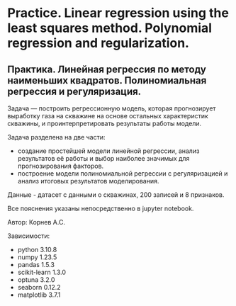 # Practice. Linear regression using the least squares method. Polynomial regression and regularization.

## Практика. Линейная регрессия по методу наименьших квадратов. Полиномиальная регрессия и регуляризация.

Задача — построить регрессионную модель, которая прогнозирует выработку газа на скважине на основе остальных характеристик скважины, и проинтерпретировать результаты работы модели.

Задача разделена на две части:

- создание простейшей модели линейной регрессии, анализ результатов её работы и выбор наиболее значимых для прогнозирования факторов.
- построение модели полиномиальной регрессии с регуляризацией и анализ итоговых результатов моделирования.

Данные - датасет с данными о скважинах, 200 записей и 8 признаков.

Все пояснения указаны непосредственно в jupyter notebook.

Автор: Корнев А.С.

Зависимости:

- python 3.10.8
- numpy 1.23.5
- pandas 1.5.3
- scikit-learn 1.3.0
- optuna 3.2.0
- seaborn 0.12.2
- matplotlib 3.7.1
